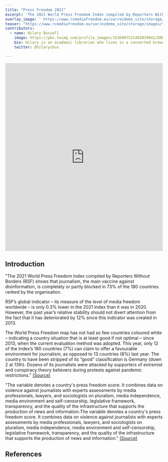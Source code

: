 ```yaml
---
title: "Press Freedom 2021"
excerpt: 'The 2021 World Press Freedom Index compiled by Reporters Without Borders (RSF) shows that journalism, the main vaccine against disinformation, is completely or partly blocked in 73% of the 180 countries ranked by the organisation.'
overlay_image: ' https://www.rcmediafreedom.eu/var/ezdemo_site/storage/images/tools/monitoring-tools/2021-world-press-freedom-index/58924-1-eng-GB/2021-World-Press-Freedom-Index_galleryfull.png'
teaser: "https://www.rcmediafreedom.eu/var/ezdemo_site/storage/images/tools/monitoring-tools/2021-world-press-freedom-index/58924-1-eng-GB/2021-World-Press-Freedom-Index_galleryfull.png"
contributors:
  - name: Hilary Bussell
    image: https://pbs.twimg.com/profile_images/1536907521402839041/D0EwY-vN_400x400.jpg
    bio: Hilary is an academic librarian who lives in a converted brewery with her spouse and cats.
    twitter: @hilarycbus

---
```


<iframe src="https://ourworldindata.org/grapher/press-freedom-rsf" loading="lazy" style="width: 100%; height: 600px; border: 0px none;"></iframe>


## Introduction

"The 2021 World Press Freedom Index compiled by Reporters Without Borders (RSF) shows that journalism, the main vaccine against disinformation, is completely or partly blocked in 73% of the 180 countries ranked by the organisation.

RSF’s global indicator – its measure of the level of media freedom worldwide – is only 0.3% lower in the 2021 Index than it was in 2020. However, the past year’s relative stability should not divert attention from the fact that it has deteriorated by 12% since this indicator was created in 2013.

The World Press Freedom map has not had so few countries coloured white – indicating a country situation that is at least good if not optimal – since 2013, when the current evaluation method was adopted. This year, only 12 of the Index’s 180 countries (7%) can claim to offer a favourable environment for journalism, as opposed to 13 countries (8%) last year. The country to have been stripped of its “good” classification is Germany (down 2 at 13th). Dozens of its journalists were attacked by supporters of extremist and conspiracy theory believers  during protests against pandemic restrictions." [(Source)](https://www.rcmediafreedom.eu/Tools/Monitoring-tools/2021-World-Press-Freedom-Index)

"The variable denotes a country's press freedom score. It combines data on violence against journalists with experts assessments by media professionals, lawyers, and sociologists on pluralism, media independence, media environment and self-censorship, legislative framework, transparency, and the quality of the infrastructure that supports the production of news and information.The variable denotes a country's press freedom score. It combines data on violence against journalists with experts assessments by media professionals, lawyers, and sociologists on pluralism, media independence, media environment and self-censorship, legislative framework, transparency, and the quality of the infrastructure that supports the production of news and information." [(Source)](https://ourworldindata.org/grapher/press-freedom-rsf)

## References

[^1]: Here is a footnote example.
[^2]: Here is another footnote example.
